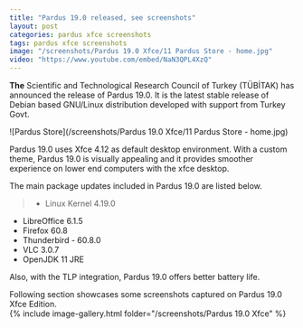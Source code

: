 ```yaml
---
title: "Pardus 19.0 released, see screenshots"
layout: post
categories: pardus xfce screenshots
tags: pardus xfce screenshots
image: "/screenshots/Pardus 19.0 Xfce/11 Pardus Store - home.jpg"
video: "https://www.youtube.com/embed/NaN3QPL4XzQ"
---
```


**The** Scientific and Technological Research Council of Turkey (TÜBİTAK) has announced the release of Pardus 19.0. It is the latest stable release of Debian based GNU/Linux distribution developed with support from Turkey Govt.

![Pardus Store](/screenshots/Pardus 19.0 Xfce/11 Pardus Store - home.jpg)

Pardus 19.0 uses Xfce 4.12 as default desktop environment. With a custom theme, Pardus 19.0 is visually appealing and it provides smoother experience on lower end computers with the xfce desktop.

The main package updates included in Pardus 19.0 are listed below.
> - Linux Kernel 4.19.0
- LibreOffice 6.1.5
- Firefox 60.8
- Thunderbird - 60.8.0
- VLC 3.0.7
- OpenJDK 11 JRE

Also, with the TLP integration, Pardus 19.0 offers better battery life.

Following section showcases some screenshots captured on Pardus 19.0 Xfce Edition.  
{% include image-gallery.html folder="/screenshots/Pardus 19.0 Xfce" %}

